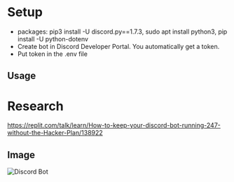 # Setup
- packages: pip3 install -U discord.py==1.7.3, sudo apt install python3, pip install -U python-dotenv
- Create bot in Discord Developer Portal. You automatically get a token.
- Put token in the .env file
## Usage
# Research
https://replit.com/talk/learn/How-to-keep-your-discord-bot-running-247-without-the-Hacker-Plan/138922

## Image
![Discord Bot](ceg3120-davidkajuna7/Images/DiscordBot.PNG)

